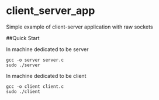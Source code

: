 # client_server_app
Simple example of client-server application with raw sockets

##Quick Start

In machine dedicated to be server
```
gcc -o server server.c
sudo ./server
```
In machine dedicated to be client
```
gcc -o client client.c
sudo ./client
```

